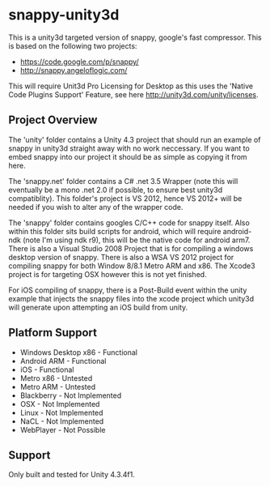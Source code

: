 snappy-unity3d
==============

This is a unity3d targeted version of snappy, google's fast compressor. This is based on the following two projects:
* https://code.google.com/p/snappy/
* http://snappy.angeloflogic.com/

This will require Unit3d Pro Licensing for Desktop as this uses the 'Native Code Plugins Support' Feature, see here http://unity3d.com/unity/licenses.

Project Overview
----------------

The 'unity' folder contains a Unity 4.3 project that should run an example of snappy in unity3d straight away with no work neccessary. If you want to embed snappy into our project it should be as simple as copying it from here.

The 'snappy.net' folder contains a C# .net 3.5 Wrapper (note this will eventually be a mono .net 2.0 if possible, to ensure best unity3d compatiblity). This folder's project is VS 2012, hence VS 2012+ will be needed if you wish to alter any of the wrapper code.

The 'snappy' folder contains googles C/C++ code for snappy itself. Also within this folder sits build scripts for android, which will require android-ndk (note I'm using ndk r9), this will be the native code for android arm7. There is also a Visual Studio 2008 Project that is for compiling a windows desktop version of snappy. There is also a WSA VS 2012 project for compiling snappy for both Window 8/8.1 Metro ARM and x86. The Xcode3 project is for targeting OSX however this is not yet finished.

For iOS compiling of snappy, there is a Post-Build event within the unity example that injects the snappy files into the xcode project which unity3d will generate upon attempting an iOS build from unity.

Platform Support
----------------

* Windows Desktop x86     -   Functional
* Android ARM             -   Functional
* iOS                     -   Functional
* Metro x86               -   Untested
* Metro ARM               -   Untested
* Blackberry              -   Not Implemented
* OSX                     -   Not Implemented
* Linux                   -   Not Implemented
* NaCL                    -   Not Implemented
* WebPlayer               -   Not Possible

Support
----------------

Only built and tested for Unity 4.3.4f1.
